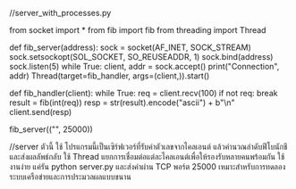 //server_with_processes.py

from socket import *
from fib import fib
from threading import Thread


def fib_server(address):
    sock = socket(AF_INET, SOCK_STREAM)
    sock.setsockopt(SOL_SOCKET, SO_REUSEADDR, 1)
    sock.bind(address)
    sock.listen(5)
    while True:
        client, addr = sock.accept()
        print("Connection", addr)
        Thread(target=fib_handler, args=(client,)).start()


def fib_handler(client):
    while True:
        req = client.recv(100)
        if not req:
            break
        result = fib(int(req))
        resp = str(result).encode("ascii") + b"\n"
        client.send(resp)


fib_server(("", 25000))

//server ตัวนี้ ใช้ โปรแกรมนี้เป็นเซิร์ฟเวอร์ที่รับค่าตัวเลขจากไคลเอนต์ แล้วคำนวณลำดับฟีโบนักชี และส่งผลลัพธ์กลับ ใช้ Thread แยกการเชื่อมต่อแต่ละไคลเอนต์เพื่อให้รองรับหลายคนพร้อมกัน ใช้งานง่าย แค่รัน python server.py และส่งค่าผ่าน TCP พอร์ต 25000 เหมาะสำหรับการทดลองระบบเครือข่ายและการประมวลผลแบบขนาน

